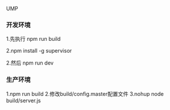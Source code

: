 UMP

### 开发环境
1.先执行 npm run build

2.npm install -g supervisor

2.然后 npm run dev

### 生产环境
1.npm run build
2.修改build/config.master配置文件
3.nohup node build/server.js